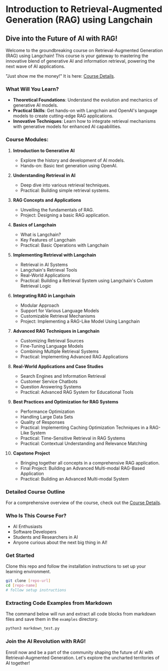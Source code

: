 # Introduction to Retrieval-Augmented Generation (RAG) using Langchain

## Dive into the Future of AI with RAG!

Welcome to the groundbreaking course on Retrieval-Augmented Generation (RAG) using Langchain! This course is your gateway to mastering the innovative blend of generative AI and information retrieval, powering the next wave of AI applications.

"Just show me the money!"
It is here: [Course Details](ragtime.md).

### What Will You Learn?
- **Theoretical Foundations**: Understand the evolution and mechanics of generative AI models.
- **Practical Skills**: Get hands-on with Langchain and OpenAI's language models to create cutting-edge RAG applications.
- **Innovative Techniques**: Learn how to integrate retrieval mechanisms with generative models for enhanced AI capabilities.

### Course Modules:
1. **Introduction to Generative AI**
   - Explore the history and development of AI models.
   - Hands-on: Basic text generation using OpenAI.

2. **Understanding Retrieval in AI**
   - Deep dive into various retrieval techniques.
   - Practical: Building simple retrieval systems.

3. **RAG Concepts and Applications**
   - Unveiling the fundamentals of RAG.
   - Project: Designing a basic RAG application.

4. **Basics of Langchain**
   - What is Langchain?
   - Key Features of Langchain
   - Practical: Basic Operations with Langchain

5. **Implementing Retrieval with Langchain**
   - Retrieval in AI Systems
   - Langchain's Retrieval Tools
   - Real-World Applications
   - Practical: Building a Retrieval System using Langchain's Custom Retrieval Logic

6. **Integrating RAG in Langchain**
   - Modular Approach
   - Support for Various Language Models
   - Customizable Retrieval Mechanisms
   - Project: Implementing a RAG-Like Model Using Langchain

7. **Advanced RAG Techniques in Langchain**
   - Customizing Retrieval Sources
   - Fine-Tuning Language Models
   - Combining Multiple Retrieval Systems
   - Practical: Implementing Advanced RAG Applications

8. **Real-World Applications and Case Studies**
   - Search Engines and Information Retrieval
   - Customer Service Chatbots
   - Question Answering Systems
   - Practical: Advanced RAG System for Educational Tools

9. **Best Practices and Optimization for RAG Systems**
   - Performance Optimization
   - Handling Large Data Sets
   - Quality of Responses
   - Practical: Implementing Caching Optimization Techniques in a RAG-Like System
   - Practical: Time-Sensitive Retrieval in RAG Systems
   - Practical: Contextual Understanding and Relevance Matching

10. **Capstone Project**
    - Bringing together all concepts in a comprehensive RAG application.
    - Final Project: Building an Advanced Multi-modal RAG-Based Application
    - Practical: Building an Advanced Multi-modal System

### Detailed Course Outline
For a comprehensive overview of the course, check out the [Course Details](ragtime.md).

### Who Is This Course For?
- AI Enthusiasts
- Software Developers
- Students and Researchers in AI
- Anyone curious about the next big thing in AI!

### Get Started
Clone this repo and follow the installation instructions to set up your learning environment.

```bash
git clone [repo-url]
cd [repo-name]
# follow setup instructions
```

### Extracting Code Examples from Markdown

The command below will run and extract all code blocks from markdown files and save them in the `examples` directory.

```bash
python3 markdown_test.py
```

### Join the AI Revolution with RAG!
Enroll now and be a part of the community shaping the future of AI with Retrieval-Augmented Generation. Let's explore the uncharted territories of AI together!

